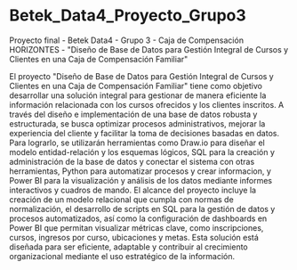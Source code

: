 # Betek_Data4_Proyecto_Grupo3
Proyecto final - Betek Data4 - Grupo 3 - Caja de Compensación HORIZONTES - "Diseño de Base de Datos para Gestión Integral de Cursos y Clientes en una Caja de Compensación Familiar"

El proyecto "Diseño de Base de Datos para Gestión Integral de Cursos y Clientes en una Caja de Compensación Familiar" tiene como objetivo desarrollar una solución integral para gestionar de manera eficiente la información relacionada con los cursos ofrecidos y los clientes inscritos. A través del diseño e implementación de una base de datos robusta y estructurada, se busca optimizar procesos administrativos, mejorar la experiencia del cliente y facilitar la toma de decisiones basadas en datos. Para lograrlo, se utilizarán herramientas como Draw.io para diseñar el modelo entidad-relación y los esquemas lógicos, SQL para la creación y administración de la base de datos y conectar el sistema con otras herramientas, Python para automatizar procesos y crear informacion, y Power BI para la visualización y análisis de los datos mediante informes interactivos y cuadros de mando. El alcance del proyecto incluye la creación de un modelo relacional que cumpla con normas de normalización, el desarrollo de scripts en SQL para la gestión de datos y procesos automatizados, así como la configuración de dashboards en Power BI que permitan visualizar métricas clave, como inscripciones, cursos, ingresos por curso, ubicaciones y metas. Esta solución está diseñada para ser eficiente, adaptable y contribuir al crecimiento organizacional mediante el uso estratégico de la información.
